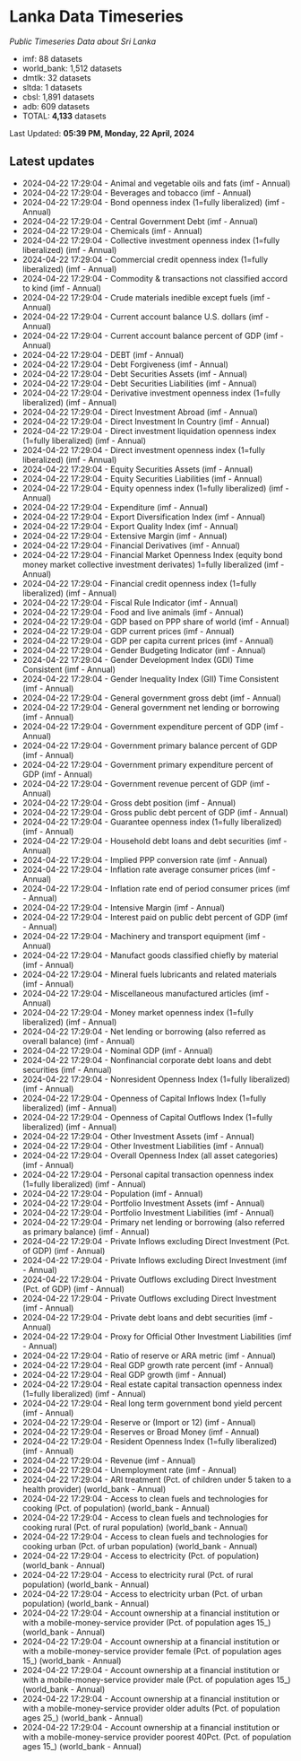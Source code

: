 # Lanka Data Timeseries
*Public Timeseries Data about Sri Lanka*

* imf: 88 datasets
* world_bank: 1,512 datasets
* dmtlk: 32 datasets
* sltda: 1 datasets
* cbsl: 1,891 datasets
* adb: 609 datasets
* TOTAL: **4,133** datasets

Last Updated: **05:39 PM, Monday, 22 April, 2024**

## Latest updates

* 2024-04-22 17:29:04 - Animal and vegetable oils and fats (imf - Annual)
* 2024-04-22 17:29:04 - Beverages and tobacco (imf - Annual)
* 2024-04-22 17:29:04 - Bond openness index (1=fully liberalized) (imf - Annual)
* 2024-04-22 17:29:04 - Central Government Debt (imf - Annual)
* 2024-04-22 17:29:04 - Chemicals (imf - Annual)
* 2024-04-22 17:29:04 - Collective investment openness index (1=fully liberalized) (imf - Annual)
* 2024-04-22 17:29:04 - Commercial credit openness index (1=fully liberalized) (imf - Annual)
* 2024-04-22 17:29:04 - Commodity & transactions not classified accord to kind (imf - Annual)
* 2024-04-22 17:29:04 - Crude materials inedible except fuels (imf - Annual)
* 2024-04-22 17:29:04 - Current account balance U.S. dollars (imf - Annual)
* 2024-04-22 17:29:04 - Current account balance percent of GDP (imf - Annual)
* 2024-04-22 17:29:04 - DEBT (imf - Annual)
* 2024-04-22 17:29:04 - Debt Forgiveness (imf - Annual)
* 2024-04-22 17:29:04 - Debt Securities Assets (imf - Annual)
* 2024-04-22 17:29:04 - Debt Securities Liabilities (imf - Annual)
* 2024-04-22 17:29:04 - Derivative investment openness index (1=fully liberalized) (imf - Annual)
* 2024-04-22 17:29:04 - Direct Investment Abroad (imf - Annual)
* 2024-04-22 17:29:04 - Direct Investment In Country (imf - Annual)
* 2024-04-22 17:29:04 - Direct investment liquidation openness index (1=fully liberalized) (imf - Annual)
* 2024-04-22 17:29:04 - Direct investment openness index (1=fully liberalized) (imf - Annual)
* 2024-04-22 17:29:04 - Equity Securities Assets (imf - Annual)
* 2024-04-22 17:29:04 - Equity Securities Liabilities (imf - Annual)
* 2024-04-22 17:29:04 - Equity openness index (1=fully liberalized) (imf - Annual)
* 2024-04-22 17:29:04 - Expenditure (imf - Annual)
* 2024-04-22 17:29:04 - Export Diversification Index (imf - Annual)
* 2024-04-22 17:29:04 - Export Quality Index (imf - Annual)
* 2024-04-22 17:29:04 - Extensive Margin (imf - Annual)
* 2024-04-22 17:29:04 - Financial Derivatives (imf - Annual)
* 2024-04-22 17:29:04 - Financial Market Openness Index (equity bond money market collective investment derivates) 1=fully liberalized (imf - Annual)
* 2024-04-22 17:29:04 - Financial credit openness index (1=fully liberalized) (imf - Annual)
* 2024-04-22 17:29:04 - Fiscal Rule Indicator (imf - Annual)
* 2024-04-22 17:29:04 - Food and live animals (imf - Annual)
* 2024-04-22 17:29:04 - GDP based on PPP share of world (imf - Annual)
* 2024-04-22 17:29:04 - GDP current prices (imf - Annual)
* 2024-04-22 17:29:04 - GDP per capita current prices (imf - Annual)
* 2024-04-22 17:29:04 - Gender Budgeting Indicator (imf - Annual)
* 2024-04-22 17:29:04 - Gender Development Index (GDI) Time Consistent (imf - Annual)
* 2024-04-22 17:29:04 - Gender Inequality Index (GII) Time Consistent (imf - Annual)
* 2024-04-22 17:29:04 - General government gross debt (imf - Annual)
* 2024-04-22 17:29:04 - General government net lending or borrowing (imf - Annual)
* 2024-04-22 17:29:04 - Government expenditure percent of GDP (imf - Annual)
* 2024-04-22 17:29:04 - Government primary balance percent of GDP (imf - Annual)
* 2024-04-22 17:29:04 - Government primary expenditure percent of GDP (imf - Annual)
* 2024-04-22 17:29:04 - Government revenue percent of GDP (imf - Annual)
* 2024-04-22 17:29:04 - Gross debt position (imf - Annual)
* 2024-04-22 17:29:04 - Gross public debt percent of GDP (imf - Annual)
* 2024-04-22 17:29:04 - Guarantee openness index (1=fully liberalized) (imf - Annual)
* 2024-04-22 17:29:04 - Household debt loans and debt securities (imf - Annual)
* 2024-04-22 17:29:04 - Implied PPP conversion rate (imf - Annual)
* 2024-04-22 17:29:04 - Inflation rate average consumer prices (imf - Annual)
* 2024-04-22 17:29:04 - Inflation rate end of period consumer prices (imf - Annual)
* 2024-04-22 17:29:04 - Intensive Margin (imf - Annual)
* 2024-04-22 17:29:04 - Interest paid on public debt percent of GDP (imf - Annual)
* 2024-04-22 17:29:04 - Machinery and transport equipment (imf - Annual)
* 2024-04-22 17:29:04 - Manufact goods classified chiefly by material (imf - Annual)
* 2024-04-22 17:29:04 - Mineral fuels lubricants and related materials (imf - Annual)
* 2024-04-22 17:29:04 - Miscellaneous manufactured articles (imf - Annual)
* 2024-04-22 17:29:04 - Money market openness index (1=fully liberalized) (imf - Annual)
* 2024-04-22 17:29:04 - Net lending or borrowing (also referred as overall balance) (imf - Annual)
* 2024-04-22 17:29:04 - Nominal GDP (imf - Annual)
* 2024-04-22 17:29:04 - Nonfinancial corporate debt loans and debt securities (imf - Annual)
* 2024-04-22 17:29:04 - Nonresident Openness Index (1=fully liberalized) (imf - Annual)
* 2024-04-22 17:29:04 - Openness of Capital Inflows Index (1=fully liberalized) (imf - Annual)
* 2024-04-22 17:29:04 - Openness of Capital Outflows Index (1=fully liberalized) (imf - Annual)
* 2024-04-22 17:29:04 - Other Investment Assets (imf - Annual)
* 2024-04-22 17:29:04 - Other Investment Liabilities (imf - Annual)
* 2024-04-22 17:29:04 - Overall Openness Index (all asset categories) (imf - Annual)
* 2024-04-22 17:29:04 - Personal capital transaction openness index (1=fully liberalized) (imf - Annual)
* 2024-04-22 17:29:04 - Population (imf - Annual)
* 2024-04-22 17:29:04 - Portfolio Investment Assets (imf - Annual)
* 2024-04-22 17:29:04 - Portfolio Investment Liabilities (imf - Annual)
* 2024-04-22 17:29:04 - Primary net lending or borrowing (also referred as primary balance) (imf - Annual)
* 2024-04-22 17:29:04 - Private Inflows excluding Direct Investment (Pct. of GDP) (imf - Annual)
* 2024-04-22 17:29:04 - Private Inflows excluding Direct Investment (imf - Annual)
* 2024-04-22 17:29:04 - Private Outflows excluding Direct Investment (Pct. of GDP) (imf - Annual)
* 2024-04-22 17:29:04 - Private Outflows excluding Direct Investment (imf - Annual)
* 2024-04-22 17:29:04 - Private debt loans and debt securities (imf - Annual)
* 2024-04-22 17:29:04 - Proxy for Official Other Investment Liabilities (imf - Annual)
* 2024-04-22 17:29:04 - Ratio of reserve or ARA metric (imf - Annual)
* 2024-04-22 17:29:04 - Real GDP growth rate percent (imf - Annual)
* 2024-04-22 17:29:04 - Real GDP growth (imf - Annual)
* 2024-04-22 17:29:04 - Real estate capital transaction openness index (1=fully liberalized) (imf - Annual)
* 2024-04-22 17:29:04 - Real long term government bond yield percent (imf - Annual)
* 2024-04-22 17:29:04 - Reserve or (Import or 12) (imf - Annual)
* 2024-04-22 17:29:04 - Reserves or Broad Money (imf - Annual)
* 2024-04-22 17:29:04 - Resident Openness Index (1=fully liberalized) (imf - Annual)
* 2024-04-22 17:29:04 - Revenue (imf - Annual)
* 2024-04-22 17:29:04 - Unemployment rate (imf - Annual)
* 2024-04-22 17:29:04 - ARI treatment (Pct. of children under 5 taken to a health provider) (world_bank - Annual)
* 2024-04-22 17:29:04 - Access to clean fuels and technologies for cooking (Pct. of population) (world_bank - Annual)
* 2024-04-22 17:29:04 - Access to clean fuels and technologies for cooking rural (Pct. of rural population) (world_bank - Annual)
* 2024-04-22 17:29:04 - Access to clean fuels and technologies for cooking urban (Pct. of urban population) (world_bank - Annual)
* 2024-04-22 17:29:04 - Access to electricity (Pct. of population) (world_bank - Annual)
* 2024-04-22 17:29:04 - Access to electricity rural (Pct. of rural population) (world_bank - Annual)
* 2024-04-22 17:29:04 - Access to electricity urban (Pct. of urban population) (world_bank - Annual)
* 2024-04-22 17:29:04 - Account ownership at a financial institution or with a mobile-money-service provider (Pct. of population ages 15_) (world_bank - Annual)
* 2024-04-22 17:29:04 - Account ownership at a financial institution or with a mobile-money-service provider female (Pct. of population ages 15_) (world_bank - Annual)
* 2024-04-22 17:29:04 - Account ownership at a financial institution or with a mobile-money-service provider male (Pct. of population ages 15_) (world_bank - Annual)
* 2024-04-22 17:29:04 - Account ownership at a financial institution or with a mobile-money-service provider older adults (Pct. of population ages 25_) (world_bank - Annual)
* 2024-04-22 17:29:04 - Account ownership at a financial institution or with a mobile-money-service provider poorest 40Pct. (Pct. of population ages 15_) (world_bank - Annual)